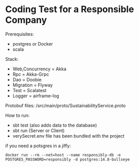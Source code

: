 # Coding Test for a Responsible Company

Prerequisites:
- postgres or Docker
- scala


Stack:
- Web,Concurrency = Akka
- Rpc = Akka-Grpc
- Dao = Doobie
- Migration = Flyway
- Test = Scalatest
- Logger = airframe-log



Protobuf files:
/src/main/proto/SustainabilityService.proto


How to run:
- sbt test (also adds data to the database)
- sbt run (Server or Client)
- verySecret.env file has been bundled with the project




if you need a potsgres in a jiffy:
```
docker run --rm --net=host --name responsibly-db -e POSTGRES_PASSWORD=responsibly -d postgres:14.8-bullseye

```


